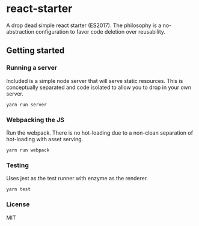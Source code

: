 # react-starter

A drop dead simple react starter (ES2017). The philosophy is a no-abstraction configuration to favor code deletion over reusability.

## Getting started
### Running a server
Included is a simple node server that will serve static resources. This is conceptually separated and code isolated to allow you to drop in your own server.
```
yarn run server
```

### Webpacking the JS
Run the webpack. There is no hot-loading due to a non-clean separation of hot-loading with asset serving.
```
yarn run webpack
```

### Testing
Uses jest as the test runner with enzyme as the renderer.
```
yarn test
```

### License
MIT